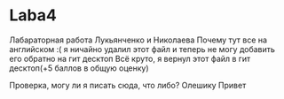 ﻿# Laba4
Лабараторная работа Лукьянченко и Николаева
Почему тут все на английском :(
я ничайно удалил этот файл и теперь не могу добавить его обратно на гит десктоп
Всё круто, я вернул этот файл в гит десктоп(+5 баллов в общую оценку)

Проверка, могу ли я писать сюда, что либо? Олешику Привет

